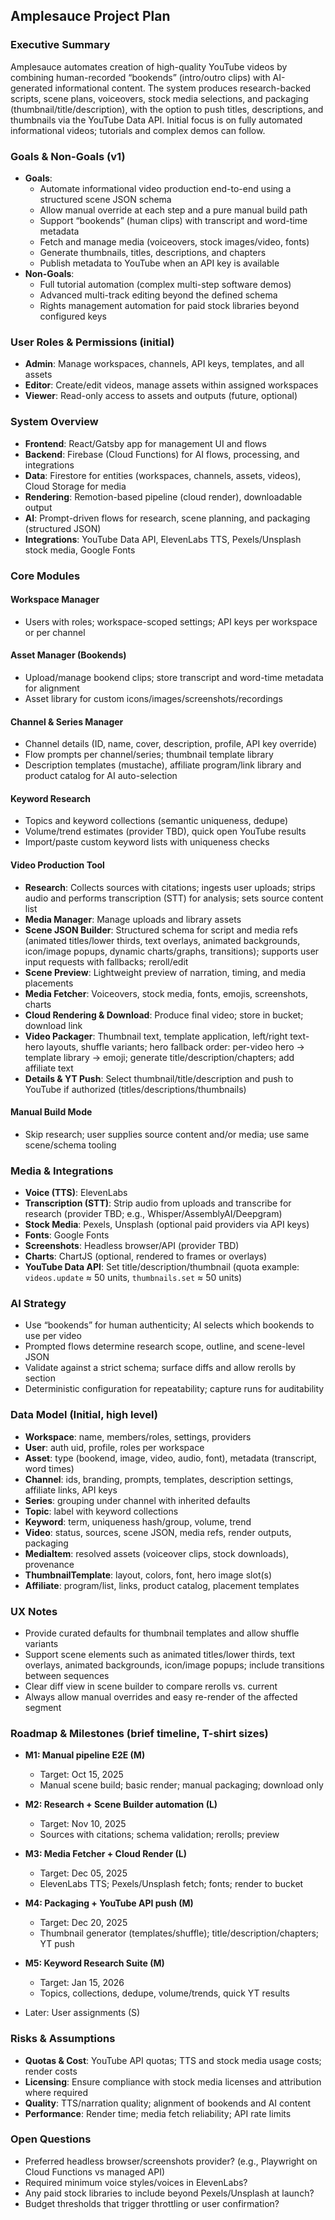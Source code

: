 ## Amplesauce Project Plan

### Executive Summary
Amplesauce automates creation of high-quality YouTube videos by combining human-recorded “bookends” (intro/outro clips) with AI-generated informational content. The system produces research-backed scripts, scene plans, voiceovers, stock media selections, and packaging (thumbnail/title/description), with the option to push titles, descriptions, and thumbnails via the YouTube Data API. Initial focus is on fully automated informational videos; tutorials and complex demos can follow.

### Goals & Non-Goals (v1)
- **Goals**:
  - Automate informational video production end-to-end using a structured scene JSON schema
  - Allow manual override at each step and a pure manual build path
  - Support “bookends” (human clips) with transcript and word-time metadata
  - Fetch and manage media (voiceovers, stock images/video, fonts)
  - Generate thumbnails, titles, descriptions, and chapters
  - Publish metadata to YouTube when an API key is available
- **Non-Goals**:
  - Full tutorial automation (complex multi-step software demos)
  - Advanced multi-track editing beyond the defined schema
  - Rights management automation for paid stock libraries beyond configured keys

### User Roles & Permissions (initial)
- **Admin**: Manage workspaces, channels, API keys, templates, and all assets
- **Editor**: Create/edit videos, manage assets within assigned workspaces
- **Viewer**: Read-only access to assets and outputs (future, optional)

### System Overview
- **Frontend**: React/Gatsby app for management UI and flows
- **Backend**: Firebase (Cloud Functions) for AI flows, processing, and integrations
- **Data**: Firestore for entities (workspaces, channels, assets, videos), Cloud Storage for media
- **Rendering**: Remotion-based pipeline (cloud render), downloadable output
- **AI**: Prompt-driven flows for research, scene planning, and packaging (structured JSON)
- **Integrations**: YouTube Data API, ElevenLabs TTS, Pexels/Unsplash stock media, Google Fonts

### Core Modules
#### Workspace Manager
- Users with roles; workspace-scoped settings; API keys per workspace or per channel

#### Asset Manager (Bookends)
- Upload/manage bookend clips; store transcript and word-time metadata for alignment
- Asset library for custom icons/images/screenshots/recordings

#### Channel & Series Manager
- Channel details (ID, name, cover, description, profile, API key override)
- Flow prompts per channel/series; thumbnail template library
- Description templates (mustache), affiliate program/link library and product catalog for AI auto-selection

#### Keyword Research
- Topics and keyword collections (semantic uniqueness, dedupe)
- Volume/trend estimates (provider TBD), quick open YouTube results
- Import/paste custom keyword lists with uniqueness checks

#### Video Production Tool
- **Research**: Collects sources with citations; ingests user uploads; strips audio and performs transcription (STT) for analysis; sets source content list
- **Media Manager**: Manage uploads and library assets
- **Scene JSON Builder**: Structured schema for script and media refs (animated titles/lower thirds, text overlays, animated backgrounds, icon/image popups, dynamic charts/graphs, transitions); supports user input requests with fallbacks; reroll/edit
- **Scene Preview**: Lightweight preview of narration, timing, and media placements
- **Media Fetcher**: Voiceovers, stock media, fonts, emojis, screenshots, charts
- **Cloud Rendering & Download**: Produce final video; store in bucket; download link
- **Video Packager**: Thumbnail text, template application, left/right text-hero layouts, shuffle variants; hero fallback order: per-video hero → template library → emoji; generate title/description/chapters; add affiliate text
- **Details & YT Push**: Select thumbnail/title/description and push to YouTube if authorized (titles/descriptions/thumbnails)

#### Manual Build Mode
- Skip research; user supplies source content and/or media; use same scene/schema tooling

### Media & Integrations
- **Voice (TTS)**: ElevenLabs
- **Transcription (STT)**: Strip audio from uploads and transcribe for research (provider TBD; e.g., Whisper/AssemblyAI/Deepgram)
- **Stock Media**: Pexels, Unsplash (optional paid providers via API keys)
- **Fonts**: Google Fonts
- **Screenshots**: Headless browser/API (provider TBD)
- **Charts**: ChartJS (optional, rendered to frames or overlays)
- **YouTube Data API**: Set title/description/thumbnail (quota example: `videos.update` ≈ 50 units, `thumbnails.set` ≈ 50 units)

### AI Strategy
- Use “bookends” for human authenticity; AI selects which bookends to use per video
- Prompted flows determine research scope, outline, and scene-level JSON
- Validate against a strict schema; surface diffs and allow rerolls by section
- Deterministic configuration for repeatability; capture runs for auditability

### Data Model (Initial, high level)
- **Workspace**: name, members/roles, settings, providers
- **User**: auth uid, profile, roles per workspace
- **Asset**: type (bookend, image, video, audio, font), metadata (transcript, word times)
- **Channel**: ids, branding, prompts, templates, description settings, affiliate links, API keys
- **Series**: grouping under channel with inherited defaults
- **Topic**: label with keyword collections
- **Keyword**: term, uniqueness hash/group, volume, trend
- **Video**: status, sources, scene JSON, media refs, render outputs, packaging
- **MediaItem**: resolved assets (voiceover clips, stock downloads), provenance
- **ThumbnailTemplate**: layout, colors, font, hero image slot(s)
- **Affiliate**: program/list, links, product catalog, placement templates

### UX Notes
- Provide curated defaults for thumbnail templates and allow shuffle variants
- Support scene elements such as animated titles/lower thirds, text overlays, animated backgrounds, icon/image popups; include transitions between sequences
- Clear diff view in scene builder to compare rerolls vs. current
- Always allow manual overrides and easy re-render of the affected segment

### Roadmap & Milestones (brief timeline, T-shirt sizes)
- **M1: Manual pipeline E2E (M)**
  - Target: Oct 15, 2025
  - Manual scene build; basic render; manual packaging; download only
- **M2: Research + Scene Builder automation (L)**
  - Target: Nov 10, 2025
  - Sources with citations; schema validation; rerolls; preview
- **M3: Media Fetcher + Cloud Render (L)**
  - Target: Dec 05, 2025
  - ElevenLabs TTS; Pexels/Unsplash fetch; fonts; render to bucket
- **M4: Packaging + YouTube API push (M)**
  - Target: Dec 20, 2025
  - Thumbnail generator (templates/shuffle); title/description/chapters; YT push
- **M5: Keyword Research Suite (M)**
  - Target: Jan 15, 2026
  - Topics, collections, dedupe, volume/trends, quick YT results
  
- Later: User assignments (S)

### Risks & Assumptions
- **Quotas & Cost**: YouTube API quotas; TTS and stock media usage costs; render costs
- **Licensing**: Ensure compliance with stock media licenses and attribution where required
- **Quality**: TTS/narration quality; alignment of bookends and AI content
- **Performance**: Render time; media fetch reliability; API rate limits

### Open Questions
- Preferred headless browser/screenshots provider? (e.g., Playwright on Cloud Functions vs managed API)
- Required minimum voice styles/voices in ElevenLabs?
- Any paid stock libraries to include beyond Pexels/Unsplash at launch?
- Budget thresholds that trigger throttling or user confirmation?


